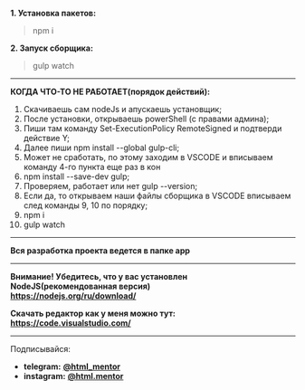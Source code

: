 **1. Установка пакетов:**
> npm i

**2. Запуск сборщика:**
> gulp watch


---
**КОГДА ЧТО-ТО НЕ РАБОТАЕТ(порядок действий):**
 1. Скачиваешь сам nodeJs и апускаешь установщик;
 2. После установки, открываешь powerShell (с правами админа);
 3. Пиши там команду Set-ExecutionPolicy RemoteSigned и подтверди действие Y;
 4. Далее пиши npm install --global gulp-cli;
 5. Может не сработать, по этому заходим в VSCODE и вписываем команду 4-го пункта еще раз в кон
 6. npm install --save-dev gulp;
 7. Проверяем, работает или нет gulp --version;
 8. Если да, то открываем наши файлы сборщика в VSCODE вписываем след команды 9, 10 по порядку;
 9. npm i
 10. gulp watch


---
**Вся разработка проекта ведется в папке app**


---
**Внимание! Убедитесь, что у вас установлен NodeJS(рекомендованная версия)**  
**https://nodejs.org/ru/download/**

**Скачать редактор как у меня можно тут:**  
**https://code.visualstudio.com/**



---
Подписывайся:
- **telegram:** **[@html_mentor](https://t.me/html_mentor)**
- **instagram:** **[@html.mentor](https://www.instagram.com/html.mentor)**
